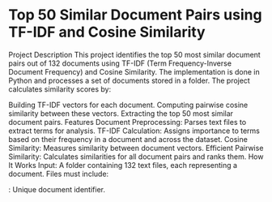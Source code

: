 # Top 50 Similar Document Pairs using TF-IDF and Cosine Similarity
Project Description
This project identifies the top 50 most similar document pairs out of 132 documents using TF-IDF (Term Frequency-Inverse Document Frequency) and Cosine Similarity. The implementation is done in Python and processes a set of documents stored in a folder. The project calculates similarity scores by:

Building TF-IDF vectors for each document.
Computing pairwise cosine similarity between these vectors.
Extracting the top 50 most similar document pairs.
Features
Document Preprocessing: Parses text files to extract terms for analysis.
TF-IDF Calculation: Assigns importance to terms based on their frequency in a document and across the dataset.
Cosine Similarity: Measures similarity between document vectors.
Efficient Pairwise Similarity: Calculates similarities for all document pairs and ranks them.
How It Works
Input: A folder containing 132 text files, each representing a document. Files must include:

<DOCNO>: Unique document identifier.
<TITLE>: Document title.
<TEXT>: Document content.
Steps:

Extract terms from documents.
Compute TF-IDF vectors for each document.
Calculate cosine similarity between all document pairs.
Rank and display the top 50 similar document pairs.
Output: The top 50 document pairs with the highest similarity scores are printed in the format:

Document1_ID --- Document2_ID --- Similarity_Percentage%
Requirements
Python 3.x
